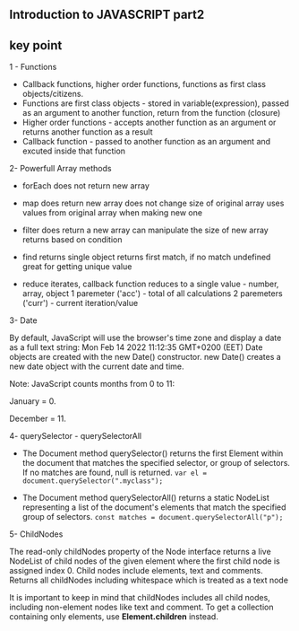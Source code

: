 ## Introduction to JAVASCRIPT part2

## key point

1 - Functions

- Callback functions, higher order functions, functions as first class objects/citizens.
- Functions are first class objects - stored in variable(expression), passed as an argument to another function, return from the function (closure)
- Higher order functions - accepts another function as an argument or returns another function as a result
- Callback function - passed to another function as an argument and excuted inside that function

2- Powerfull Array methods

- forEach
  does not return new array

- map
  does return new array
  does not change size of original array
  uses values from original array when making new one

- filter
  does return a new array
  can manipulate the size of new array
  returns based on condition

- find
  returns single object
  returns first match, if no match undefined
  great for getting unique value

- reduce
  iterates, callback function
  reduces to a single value - number, array, object
  1 paremeter ('acc') - total of all calculations
  2 paremeters ('curr') - current iteration/value

3- Date

By default, JavaScript will use the browser's time zone and display a date as a full text string:
Mon Feb 14 2022 11:12:35 GMT+0200 (EET)
Date objects are created with the new Date() constructor.
new Date() creates a new date object with the current date and time.

Note: JavaScript counts months from 0 to 11:

January = 0.

December = 11.

4- querySelector - querySelectorAll

- The Document method querySelector() returns the first Element within the document that matches the specified selector, or group of selectors. If no matches are found, null is returned.
  `var el = document.querySelector(".myclass");`

- The Document method querySelectorAll() returns a static NodeList representing a list of the document's elements that match the specified group of selectors.
  `const matches = document.querySelectorAll("p");`

5- ChildNodes

The read-only childNodes property of the Node interface returns a live NodeList of child nodes of the given element where the first child node is assigned index 0. Child nodes include elements, text and comments.
Returns all childNodes including whitespace which is treated as a text node

It is important to keep in mind that childNodes includes all child nodes, including non-element nodes like text and comment. To get a collection containing only elements, use **Element.children** instead.
